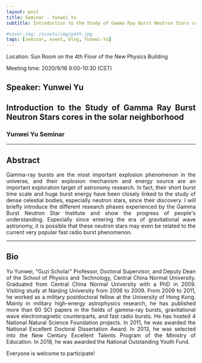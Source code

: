 ```yaml
---
layout: post
title: Seminar - Yunwei Yu
subtitle: Introduction to the Study of Gamma Ray Burst Neutron Stars cores in the solar neighborhood

#cover-img: /assets/img/path.jpg
tags: [seminar, event, blog, Yunwei-Yu]
---
```


<style>
body {
text-align: justify}
</style>

Location: Sun Room on the 4th Floor of the New Physics Building

Meeting time: 2020/9/18 9:00-10:30 (CST)


## Speaker: Yunwei Yu

## Introduction to the Study of Gamma Ray Burst Neutron Stars cores in the solar neighborhood

### Yunwei Yu Seminar

______________________________

## Abstract

Gamma-ray bursts are the most important explosion phenomenon in the universe, and their explosion mechanism and energy source are an important exploration target of astronomy research. In fact, their short burst time scale and huge burst energy have been closely linked to the study of dense celestial bodies, especially neutron stars, since their discovery. I will briefly introduce the different research phases experienced by the Gamma Burst Neutron Star Institute and show the progress of people's understanding. Especially since entering the era of gravitational wave astronomy, it is possible that these neutron stars may even be related to the current very popular fast radio burst phenomenon.
______________________________

## Bio

Yu Yunwei, "Guzi Scholar" Professor, Doctoral Supervisor, and Deputy Dean of the School of Physics and Technology, Central China Normal University. Graduated from Central China Normal University with a PhD in 2009. Visiting study at Nanjing University from 2006 to 2009. From 2009 to 2011, he worked as a military postdoctoral fellow at the University of Hong Kong. Mainly in military high-energy astrophysics research, he has published more than 60 SCI papers in the fields of gamma-ray bursts, gravitational wave electromagnetic counterparts, and fast radio bursts. He has hosted 4 National Natural Science Foundation projects. In 2011, he was awarded the National Excellent Doctoral Dissertation Award. In 2013, he was selected into the New Century Excellent Talents Program of the Ministry of Education. In 2018, he was awarded the National Outstanding Youth Fund.

Everyone is welcome to participate!
